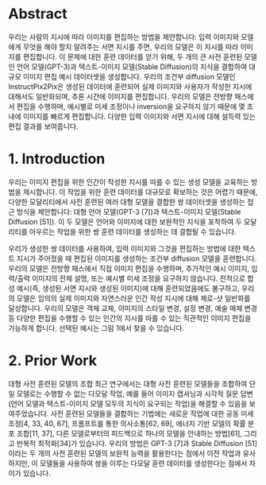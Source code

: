 # Abstract

우리는 사람의 지시에 따라 이미지를 편집하는 방법을 제안합니다: 입력 이미지와 모델에게 무엇을 해야 할지 알려주는 서면 지시를 주면, 우리의 모델은 이 지시를 따라 이미지를 편집합니다. 이 문제에 대한 훈련 데이터를 얻기 위해, 두 개의 큰 사전 훈련된 모델인 언어 모델(GPT-3)과 텍스트-이미지 모델(Stable Diffusion)의 지식을 결합하여 대규모 이미지 편집 예시 데이터셋을 생성합니다. 우리의 조건부 diffusion 모델인 InstructPix2Pix은 생성된 데이터에 훈련되어 실제 이미지와 사용자가 작성한 지시에 대해서도 일반화되며, 추론 시간에 이미지를 편집합니다. 우리의 모델은 전방향 패스에서 편집을 수행하며, 예시별로 미세 조정이나 inversion을 요구하지 않기 때문에 몇 초 내에 이미지를 빠르게 편집합니다. 다양한 입력 이미지와 서면 지시에 대해 설득력 있는 편집 결과를 보여줍니다.


# 1. Introduction

우리는 이미지 편집을 위한 인간이 작성한 지시를 따를 수 있는 생성 모델을 교육하는 방법을 제시합니다. 이 작업을 위한 훈련 데이터를 대규모로 확보하는 것은 어렵기 때문에, 다양한 모달리티에서 사전 훈련된 여러 대형 모델을 결합한 쌍 데이터셋을 생성하는 접근 방식을 제안합니다: 대형 언어 모델(GPT-3 [7])과 텍스트-이미지 모델(Stable Diffusion [51]). 이 두 모델은 언어와 이미지에 대한 보완적인 지식을 포착하여 두 모달리티를 아우르는 작업을 위한 쌍 훈련 데이터를 생성하는 데 결합될 수 있습니다.

우리가 생성한 쌍 데이터를 사용하여, 입력 이미지와 그것을 편집하는 방법에 대한 텍스트 지시가 주어졌을 때 편집된 이미지를 생성하는 조건부 diffusion 모델을 훈련합니다. 우리의 모델은 전방향 패스에서 직접 이미지 편집을 수행하며, 추가적인 예시 이미지, 입력/출력 이미지의 전체 설명, 또는 예시별 미세 조정을 요구하지 않습니다. 전적으로 합성 예시(즉, 생성된 서면 지시와 생성된 이미지)에 대해 훈련되었음에도 불구하고, 우리의 모델은 임의의 실제 이미지와 자연스러운 인간 작성 지시에 대해 제로-샷 일반화를 달성합니다. 우리의 모델은 객체 교체, 이미지의 스타일 변경, 설정 변경, 예술 매체 변경 등 다양한 편집을 수행할 수 있는 인간의 지시를 따를 수 있는 직관적인 이미지 편집을 가능하게 합니다. 선택된 예시는 그림 1에서 찾을 수 있습니다.

# 2. Prior Work
대형 사전 훈련된 모델의 조합
최근 연구에서는 대형 사전 훈련된 모델들을 조합하여 단일 모델로는 수행할 수 없는 다모달 작업, 예를 들어 이미지 캡셔닝과 시각적 질문 답변(언어 모델과 텍스트-이미지 모델 모두의 지식이 요구되는 작업)을 해결할 수 있음을 보여주었습니다. 사전 훈련된 모델들을 결합하는 기법에는 새로운 작업에 대한 공동 미세조정[4, 33, 40, 67], 프롬프트를 통한 의사소통[62, 69], 에너지 기반 모델의 확률 분포 조합[11, 37], 다른 모델로부터의 피드백으로 하나의 모델을 안내하는 방법[61], 그리고 반복적 최적화[34]가 있습니다. 우리의 방법은 GPT-3 [7]과 Stable Diffusion [51]이라는 두 개의 사전 훈련된 모델의 보완적 능력을 활용한다는 점에서 이전 작업과 유사하지만, 이 모델들을 사용하여 쌍을 이루는 다모달 훈련 데이터를 생성한다는 점에서 차이가 있습니다.
